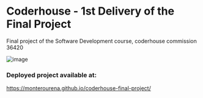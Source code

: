 # Coderhouse - 1st Delivery of the Final Project
Final project of the Software Development course, coderhouse commission 36420

![image](https://user-images.githubusercontent.com/117543842/202369117-4fe3d558-e863-4794-9337-be188571121d.png)

### Deployed project available at:
https://monterourena.github.io/coderhouse-final-project/

